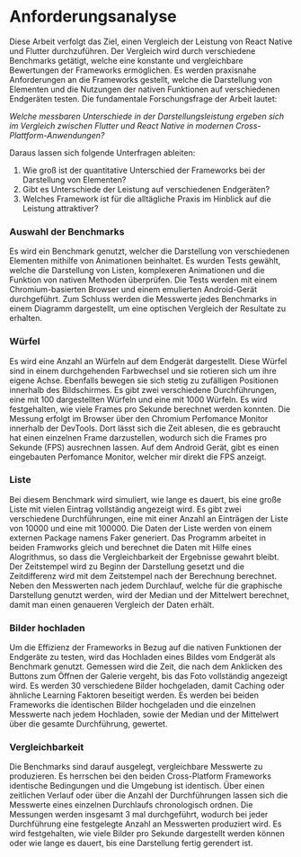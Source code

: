 # Anforderungsanalyse

Diese Arbeit verfolgt das Ziel, einen Vergleich der Leistung von React Native und Flutter durchzuführen. Der Vergleich wird durch verschiedene Benchmarks getätigt, welche eine konstante und vergleichbare Bewertungen der Frameworks ermöglichen. Es werden praxisnahe Anforderungen an die Frameworks gestellt, welche die Darstellung von Elementen und die Nutzungen der nativen Funktionen auf verschiedenen Endgeräten testen. Die fundamentale Forschungsfrage der Arbeit lautet:

*Welche messbaren Unterschiede in der Darstellungsleistung ergeben sich im Vergleich zwischen Flutter und React Native in modernen Cross-Plattform-Anwendungen?*

Daraus lassen sich folgende Unterfragen ableiten:

1. Wie groß ist der quantitative Unterschied der Frameworks bei der Darstellung von Elementen?
2. Gibt es Unterschiede der Leistung auf verschiedenen Endgeräten?
3. Welches Framework ist für die alltägliche Praxis im Hinblick auf die Leistung attraktiver?

### Auswahl der Benchmarks

Es wird ein Benchmark genutzt, welcher die Darstellung von verschiedenen Elementen mithilfe von Animationen beinhaltet. Es wurden Tests gewählt, welche die Darstellung von Listen, komplexeren Animationen und die Funktion von nativen Methoden überprüfen. Die Tests werden mit einem Chromium-basierten Browser und einem emulierten Android-Gerät durchgeführt. Zum Schluss werden die Messwerte jedes Benchmarks in einem Diagramm dargestellt, um eine optischen Vergleich der Resultate zu erhalten.

### Würfel

Es wird eine Anzahl an Würfeln auf dem Endgerät dargestellt. Diese Würfel sind in einem durchgehenden Farbwechsel und sie rotieren sich um ihre eigene Achse. Ebenfalls bewegen sie sich stetig zu zufälligen Positionen innerhalb des Bildschirmes. Es gibt zwei verschiedene Durchführungen, eine mit 100 dargestellten Würfeln und eine mit 1000 Würfeln. Es wird festgehalten, wie viele Frames pro Sekunde berechnet werden konnten. Die Messung erfolgt im Browser über den Chromium Perfomance Monitor innerhalb der DevTools. Dort lässt sich die Zeit ablesen, die es gebraucht hat einen einzelnen Frame darzustellen, wodurch sich die Frames pro Sekunde (FPS) ausrechnen lassen. Auf dem Android Gerät, gibt es einen eingebauten Perfomance Monitor, welcher mir direkt die FPS anzeigt.

### Liste

Bei diesem Benchmark wird simuliert, wie lange es dauert, bis eine große Liste mit vielen Eintrag vollständig angezeigt wird. Es gibt zwei verschiedene Durchführungen, eine mit einer Anzahl an Einträgen der Liste von 10000 und eine mit 100000. Die Daten der Liste werden von einem externen Package namens Faker generiert. Das Programm arbeitet in beiden Framworks gleich und berechnet die Daten mit Hilfe eines Alogrithmus, so dass die Vergleichbarkeit der Ergebnisse gewahrt bleibt. Der Zeitstempel wird zu Beginn der Darstellung gesetzt und die Zeitdifferenz wird mit dem Zeitstempel nach der Berechnung berechnet. Neben den Messwerten nach jedem Durchlauf, welche für die graphische Darstellung genutzt werden, wird der Median und der Mittelwert berechnet, damit man einen genaueren Vergleich der Daten erhält.

### Bilder hochladen

Um die Effizienz der Frameworks in Bezug auf die nativen Funktionen der Endgeräte zu testen, wird das Hochladen eines Bildes vom Endgerät als Benchmark genutzt. Gemessen wird die Zeit, die nach dem Anklicken des Buttons zum Öffnen der Galerie vergeht, bis das Foto vollständig angezeigt wird. Es werden 30 verschiedene Bilder hochgeladen, damit Caching oder ähnliche Learning Faktoren beseitigt werden. Es werden bei beiden Frameworks die identischen Bilder hochgeladen und die einzelnen Messwerte nach jedem Hochladen, sowie der Median und der Mittelwert über die gesamte Durchführung, gewertet.

### Vergleichbarkeit

Die Benchmarks sind darauf ausgelegt, vergleichbare Messwerte zu produzieren. Es herrschen bei den beiden Cross-Platform Frameworks identische Bedingungen und die Umgebung ist identisch. Über einen zeitlichen Verlauf oder über die Anzahl der Durchführungen lassen sich die Messwerte eines einzelnen Durchlaufs chronologisch ordnen. Die Messungen werden insgesamt 3 mal durchgeführt, wodurch bei jeder Durchführung eine festgelegte Anzahl an Messwerten produziert wird. Es wird festgehalten, wie viele Bilder pro Sekunde dargestellt werden können oder wie lange es dauert, bis eine Darstellung fertig gerendert ist.
